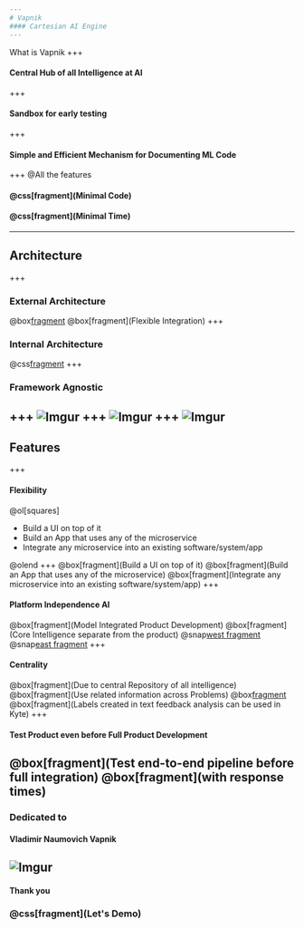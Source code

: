 ```yaml
---
# Vapnik
#### Cartesian AI Engine
---
```

What is Vapnik
+++
#### Central Hub of all Intelligence at AI
+++
#### Sandbox for early testing
+++
#### Simple and Efficient Mechanism for Documenting ML Code
+++
@All the features
#### @css[fragment](Minimal Code)
#### @css[fragment](Minimal Time)
---
## Architecture
+++
### External Architecture
@box[fragment](![Imgur](https://i.imgur.com/GzzDhjC.png))
@box[fragment](Flexible Integration)
+++
### Internal Architecture
@css[fragment](![Imgur](https://i.imgur.com/G19f8Ky.png))
+++
### Framework Agnostic
+++
![Imgur](https://i.imgur.com/kYXmBTD.png)
+++
![Imgur](https://i.imgur.com/JSoVXpr.png)
+++
![Imgur](https://i.imgur.com/7eJk4YI.png)
---
## Features
+++
#### Flexibility
@ol[squares]

- Build a UI on top of it
- Build an App that uses any of the microservice
- Integrate any microservice into an existing software/system/app

@olend
+++
@box[fragment](Build a UI on top of it)
@box[fragment](Build an App that uses any of the microservice)
@box[fragment](Integrate any microservice into an existing software/system/app)
+++
#### Platform Independence AI
@box[fragment](Model Integrated Product Development)
@box[fragment](Core Intelligence separate from the product)
@snap[west fragment](![Imgur](https://i.imgur.com/kYXmBTD.png))
@snap[east fragment](![Imgur](https://i.imgur.com/JSoVXpr.png))
+++
#### Centrality
@box[fragment](Due to central Repository of all intelligence)
@box[fragment](Use related information across Problems)
@box[fragment](Example:)
@box[fragment](Labels created in text feedback analysis can be used in Kyte)
+++
#### Test Product even before Full Product Development
@box[fragment](Test end-to-end pipeline before full integration)
@box[fragment](with response times)
---
### Dedicated to
#### Vladimir Naumovich Vapnik
![Imgur](https://i.imgur.com/59J5hT1.png)
---
#### Thank you
### @css[fragment](Let's Demo)
